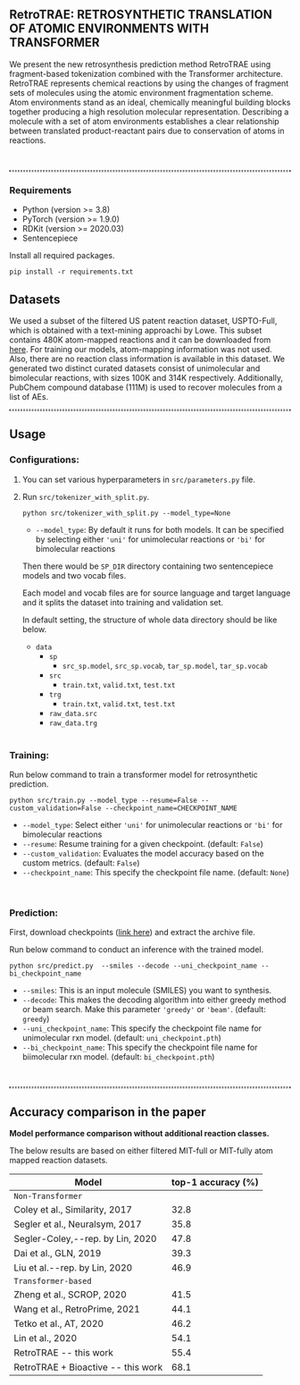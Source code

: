 ## RetroTRAE: RETROSYNTHETIC TRANSLATION OF ATOMIC ENVIRONMENTS WITH TRANSFORMER
We present the new retrosynthesis prediction method RetroTRAE using fragment-based tokenization combined with the Transformer architecture. RetroTRAE  represents  chemical  reactions by using the changes of fragment sets of molecules using the atomic environment fragmentation  scheme. Atom  environments stand as an ideal, chemically meaningful building blocks together producing a high resolution molecular representation. Describing a molecule with a set of atom  environments establishes a clear relationship between translated product-reactant pairs due to conservation of atoms in reactions. 

<br/>
<hr style="background: transparent; border: 0.5px dashed;"/>

### Requirements
* Python (version >= 3.8) 
* PyTorch (version >= 1.9.0) 
* RDKit (version >= 2020.03)
* Sentencepiece

 Install all required packages.

   ```shell
   pip install -r requirements.txt
   ```

## Datasets
We used a subset of the filtered US patent reaction dataset, USPTO-Full, which is obtained with a text-mining approachi by Lowe.
This subset contains 480K atom-mapped reactions and it can be downloaded from [here](https://github.com/sysu-yanglab/Self-Corrected-Retrosynthetic-Reaction-Predictor/blob/master/data/Jin's_USPTO_dataset.zip).
For training our models, atom-mapping information was not used. 
Also, there are no reaction class information is available in this dataset.
We generated two distinct curated datasets consist of unimolecular and bimolecular reactions, with sizes 100K and 314K respectively. 
Additionally, PubChem compound database (111M) is used to recover molecules from a list of AEs.

<hr style="background: transparent; border: 0.5px dashed;"/>


## Usage

### Configurations:

1. You can set various hyperparameters in `src/parameters.py` file.


2. Run `src/tokenizer_with_split.py`.

   ```shell
   python src/tokenizer_with_split.py --model_type=None
   ```
   - `--model_type`: By default it runs for both models. It can be specified by selecting either `'uni'` for unimolecular reactions or `'bi'` for bimolecular reactions
   

   Then there would be `SP_DIR` directory containing two sentencepiece models and two vocab files.

   Each model and vocab files are for source language and target language and it splits the dataset into training and validation set.

   In default setting, the structure of whole data directory should be like below.

   - `data`
     - `sp`
       - `src_sp.model`, `src_sp.vocab`, `tar_sp.model`, `tar_sp.vocab`
     - `src`
       - `train.txt`, `valid.txt`, `test.txt`
     - `trg`
       - `train.txt`, `valid.txt`, `test.txt`
     - `raw_data.src`
     - `raw_data.trg`

   <br/>

### Training:
 Run below command to train a transformer model for retrosynthetic prediction.

   ```shell
   python src/train.py --model_type --resume=False --custom_validation=False --checkpoint_name=CHECKPOINT_NAME
   ```
   - `--model_type`: Select either `'uni'` for unimolecular reactions or `'bi'` for bimolecular reactions
   - `--resume`: Resume training for a given checkpoint. (default: `False`)
   - `--custom_validation`: Evaluates the model accuracy based on the custom metrics. (default: `False`)
   - `--checkpoint_name`: This specify the checkpoint file name. (default: `None`)
   

   <br/>

### Prediction:
 First, download checkpoints ([link here](https://drive.google.com/drive/folders/1lntDBIEt4Yz9Iv1YBez3pke458URhMhZ?usp=sharing)) and extract the archive file.
  
 Run below command to conduct an inference with the trained model.

   ```shell
   python src/predict.py  --smiles --decode --uni_checkpoint_name --bi_checkpoint_name
   ```
   - `--smiles`: This is an input molecule (SMILES) you want to synthesis.
   - `--decode`: This makes the decoding algorithm into either greedy method or beam search. Make this parameter `'greedy'` or `'beam'`.  (default: `greedy`)
   - `--uni_checkpoint_name`: This specify the checkpoint file name for unimolecular rxn model. (default: `uni_checkpoint.pth`)
   - `--bi_checkpoint_name`: This specify the checkpoint file name for biimolecular rxn model. (default: `bi_checkpoint.pth`)

   <br/>
   
<hr style="background: transparent; border: 0.5px dashed;"/>



    
## Accuracy comparison in the paper
**Model performance comparison without additional reaction classes.**

The below results are based on either filtered MIT-full or MIT-fully atom mapped reaction datasets.
    
| Model       | top-1 accuracy (%)                         |
| -------------------- | ------------------------------------------------------------ |
| `Non-Transformer`       |                    |
| Coley et al., Similarity, 2017       | 32.8                   |
| Segler et al., Neuralsym, 2017 | 35.8                  |
| Segler-Coley,--rep. by Lin, 2020 | 47.8                   |
| Dai et al., GLN, 2019 | 39.3                 |
| Liu et al.--rep. by Lin, 2020 | 46.9                   |
| `Transformer-based`       |                    |
| Zheng et al., SCROP, 2020 | 41.5              |
| Wang et al., RetroPrime, 2021      | 44.1                   |
| Tetko et al., AT, 2020      |  46.2                  |
| Lin et al., 2020      |      54.1              |
| RetroTRAE -- this work      |     55.4               |
| RetroTRAE + Bioactive -- this work      | 68.1                   |
